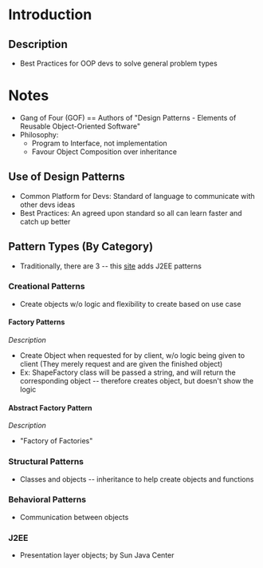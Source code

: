 # Introduction
## Description
* Best Practices for OOP devs to solve general problem types
# Notes
* Gang of Four (GOF) == Authors of "Design Patterns - Elements of Reusable Object-Oriented Software"
* Philosophy:
    * Program to Interface, not implementation
    * Favour Object Composition over inheritance
## Use of Design Patterns
* Common Platform for Devs: Standard of language to communicate with other devs ideas
* Best Practices: An agreed upon standard so all can learn faster and catch up better
## Pattern Types (By Category)
* Traditionally, there are 3 -- this [site](https://www.tutorialspoint.com/design_pattern/design_pattern_quick_guide.htm) adds J2EE patterns
### Creational Patterns
* Create objects w/o logic and flexibility to create based on use case
#### Factory Patterns
*Description*
* Create Object when requested for by client, w/o logic being given to client (They merely request and are given the finished object)
* Ex: ShapeFactory class will be passed a string, and will return the corresponding object -- therefore creates object, but doesn't show the logic
#### Abstract Factory Pattern
*Description*
* "Factory of Factories"

### Structural Patterns
* Classes and objects -- inheritance to help create objects and functions
### Behavioral Patterns
* Communication between objects
### J2EE
* Presentation layer objects; by Sun Java Center
